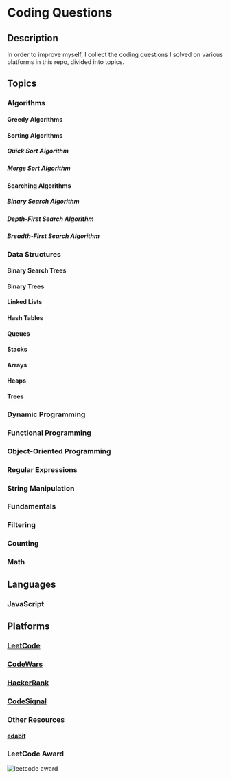 # Coding Questions

## Description

In order to improve myself, I collect the coding questions I solved on various platforms in this repo, divided into topics.

## Topics

### Algorithms

#### Greedy Algorithms

#### Sorting Algorithms

##### Quick Sort Algorithm

##### Merge Sort Algorithm

#### Searching Algorithms

##### Binary Search Algorithm

##### Depth-First Search Algorithm

##### Breadth-First Search Algorithm

### Data Structures

#### Binary Search Trees

#### Binary Trees

#### Linked Lists

#### Hash Tables

#### Queues

#### Stacks

#### Arrays

#### Heaps

#### Trees

### Dynamic Programming

### Functional Programming

### Object-Oriented Programming

### Regular Expressions

### String Manipulation

### Fundamentals

### Filtering

### Counting

### Math

## Languages

### JavaScript

## Platforms

### [LeetCode](https://leetcode.com/selimbiber/)

### [CodeWars](https://www.codewars.com/users/selimbiber)

### [HackerRank](https://www.hackerrank.com/profile/selim_biber)

### [CodeSignal](https://app.codesignal.com/profile/selimbiber)

### Other Resources

#### [edabit](https://edabit.com/challenges)

### LeetCode Award

![leetcode award](https://github.com/selimbiber/CodingQuestions/assets/117529414/47d98237-e684-4c0e-8953-26488836e078)
